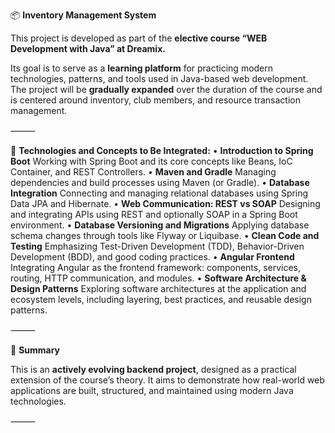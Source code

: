 📦 **Inventory Management System**

This project is developed as part of the **elective course “WEB Development with Java” at Dreamix.**

Its goal is to serve as a **learning platform** for practicing modern technologies, patterns, and tools used in Java-based web development. The project will be **gradually expanded** over the duration of the course and is centered around inventory, club members, and resource transaction management.

⸻

🔧 **Technologies and Concepts to Be Integrated:**
• **Introduction to Spring Boot**
Working with Spring Boot and its core concepts like Beans, IoC Container, and REST Controllers.
• **Maven and Gradle**
Managing dependencies and build processes using Maven (or Gradle).
• **Database Integration**
Connecting and managing relational databases using Spring Data JPA and Hibernate.
• **Web Communication: REST vs SOAP**
Designing and integrating APIs using REST and optionally SOAP in a Spring Boot environment.
• **Database Versioning and Migrations**
Applying database schema changes through tools like Flyway or Liquibase.
• **Clean Code and Testing**
Emphasizing Test-Driven Development (TDD), Behavior-Driven Development (BDD), and good coding practices.
• **Angular Frontend**
Integrating Angular as the frontend framework: components, services, routing, HTTP communication, and modules.
• **Software Architecture & Design Patterns**
Exploring software architectures at the application and ecosystem levels, including layering, best practices, and reusable design patterns.

⸻

📌 **Summary**

This is an **actively evolving backend project**, designed as a practical extension of the course’s theory. It aims to demonstrate how real-world web applications are built, structured, and maintained using modern Java technologies.

⸻
